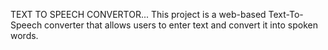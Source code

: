 TEXT TO SPEECH CONVERTOR...
This project is a web-based Text-To-Speech converter that allows users to enter text and convert it into spoken words.
